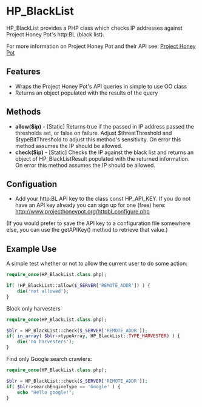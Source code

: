 HP_BlackList
===========

HP_BlackList provides a PHP class which checks IP addresses against Project Honey Pot's http:BL (black list). 

For more information on Project Honey Pot and their API see: 
[Project Honey Pot](http://www.projecthoneypot.org/httpbl_api.php)


Features
--------

* Wraps the Project Honey Pot's API queries in simple to use OO class
* Returns an object populated with the results of the query 


Methods
-------

* **allow($ip)** - [Static] Returns true if the passed in IP address passed the thresholds set, or false on failure. Adjust $threatThreshold and $typeBitThreshold to adjust this method's sensitivity. On error this method assumes the IP should be allowed.
* **check($ip)** - [Static] Checks the IP against the black list and returns an object of HP_BlackListResult populated with the returned information. On error this method assumes the IP should be allowed.


Configuation
----------

* Add your http:BL API key to the class const HP_API_KEY. If you do not have an API key already you can sign up for one (free) here: 
http://www.projecthoneypot.org/httpbl_configure.php 

(If you would prefer to save the API key to a configuration file somewhere else, you can use the getAPIKey() method to retrieve that value.)


Example Use
----------

A simple test whether or not to allow the current user to do some action:

```php
require_once(HP_BlackList.class.php);

if( !HP_BlackList::allow($_SERVER['REMOTE_ADDR']) ) {
	die('not allowed');
}
```

Block only harvesters

```php
require_once(HP_BlackList.class.php);

$blr = HP_BlackList::check($_SERVER['REMOTE_ADDR']);
if( in_array( $blr->typeArray, HP_BlackList::TYPE_HARVESTER) ) {
	die('no harvesters');
}
```

Find only Google search crawlers:

```php
require_once(HP_BlackList.class.php);

$blr = HP_BlackList::check($_SERVER['REMOTE_ADDR']);
if( $blr->searchEngineType == 'Google' ) {
	echo "Hello google!";
}
```